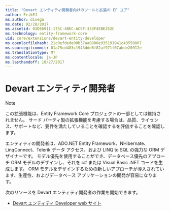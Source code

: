 ```yaml
---
title: "Devart エンティティ開発者向けのツールと拡張の EF コア"
author: ErikEJ
ms.author: divega
ms.date: 02/28/2017
ms.assetid: 03DE6911-175C-4BEC-AC5F-333F4EBE352C
ms.technology: entity-framework-core
uid: core/extensions/devart-entity-developer
ms.openlocfilehash: 21c0efdede00b37aa0800e935191941c43550007
ms.sourcegitcommit: 01a75cd483c1943ddd6f82af971f07abde20912e
ms.translationtype: MT
ms.contentlocale: ja-JP
ms.lasthandoff: 10/27/2017
---
```

# <a name="devart-entity-developer"></a>Devart エンティティ開発者

> [!NOTE]  
> この拡張機能は、Entity Framework Core プロジェクトの一部としては維持されません。 サード パーティ製の拡張機能を考慮する場合は、品質、ライセンス、サポートなど、要件を満たしていることを確認するを評価することを確認します。

エンティティの開発者は、ADO.NET Entity Framework、NHibernate、LinqConnect、Telerik データ アクセス、および LINQ to SQL の強力な ORM デザイナーです。 モデル優先を使用することができ、データベース優先のアプローチ ORM モデルのデザインし、それを c# または Visual Basic .NET コードを生成します。 ORM モデルをデザインするための新しいアプローチが導入されています、生産性、およびデータベース アプリケーションの開発が容易になります。

次のリソースを Devart エンティティ開発者の作業を開始できます。
* [Devart エンティティ Developer web サイト](https://www.devart.com/entitydeveloper/)
